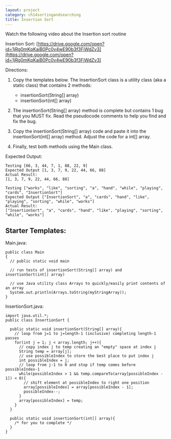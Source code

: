 ```yaml
---
layout: project
category: ch14sortingandsearching
title: Insertion Sort
---
```


Watch the following video about the Insertion sort routine

Insertion Sort: [https://drive.google.com/open?id=1jRg0mKpKaiB0Pc0v4wE90b3f3FiWdZv3](https://drive.google.com/open?id=1jRg0mKpKaiB0Pc0v4wE90b3f3FiWdZv3)

Directions:

1. Copy the templates below. The InsertionSort class is a utility class (aka a static class) that contains 2 methods:
   - insertionSort(String[] array)
   - insertionSort(int[] array)

2. The insertionSort(String[] array) method is complete but contains 1 bug that you MUST fix. Read the pseudocode comments to help you find and fix the bug.
3. Copy the insertionSort(String[] array) code and paste it into the insertionSort(int[] array) method. Adjust the code for a int[] array.
4. Finally, test both methods using the Main class.

Expected Output:
```
Testing [66, 3, 44, 7, 1, 88, 22, 9]
Expected Output [1, 3, 7, 9, 22, 44, 66, 88]
Actual Result:
[1, 3, 7, 9, 22, 44, 66, 88]

Testing ["works", "like", "sorting", "a", "hand", "while", "playing", "cards", "InsertionSort"]
Expected Output ["InsertionSort", "a", "cards", "hand", "like", "playing", "sorting", "while", "works"]
Actual Result:
["InsertionSort", "a", "cards", "hand", "like", "playing", "sorting", "while", "works"]
```

## Starter Templates:

Main.java:
```
public class Main
{
  // public static void main

  // run tests of insertionSort(String[] array) and insertionSort(int[] array)

  // use Java utility class Arrays to quickly/easily print contents of an array
  System.out.println(Arrays.toString(myStringArray));
}
```

InsertionSort.java:
```
import java.util.*;
public class InsertionSort {

  public static void insertionSort(String[] array){
    // loop from j=1 to j=length-1 (inclusive) completing length-1 passes
    for(int j = 1; j < array.length; j++){
      // copy index j to temp creating an "empty" space at index j
      String temp = array[j];
      // use possibleIndex to store the best place to put index j
      int possibleIndex = j;
      // loop from j-1 to 0 and stop if temp comes before possibleIndex-1
      while(possibleIndex > 1 && temp.compareTo(array[possibleIndex - 1]) < 0){
        // shift element at possibleIndex to right one position
        array[possibleIndex] = array[possibleIndex - 1];
        possibleIndex--;
      }
      array[possibleIndex] = temp;
    }
  }

  public static void insertionSort(int[] array){
    /* for you to complete */
  }
}
```
